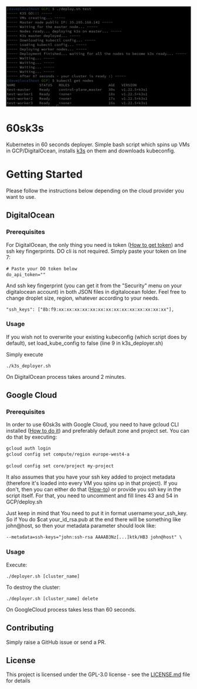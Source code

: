 ![Deployment](kloud3s.jpg)

# 60sk3s

Kubernetes in 60 seconds deployer. Simple bash script which spins up VMs in GCP/DigitalOcean, installs [k3s](https://k3s.io/) on them and downloads kubeconfig.


# Getting Started

Please follow the instructions below depending on the cloud provider you want to use.

## DigitalOcean
### Prerequisites

For DigitalOcean, the only thing you need is token ([How to get token](https://www.digitalocean.com/docs/api/create-personal-access-token/)) and ssh key fingerprints. DO cli is not required. Simply paste your token on line 7:

```
# Paste your DO token below
do_api_token=""
```
And ssh key fingerprint (you can get it from the "Security" menu on your digitalocean account) in both JSON files in digitalocean folder. Feel free to change droplet size, region, whatever according to your needs.

```
"ssh_keys": ["8b:f9:xx:xx:xx:xx:xx:xx:xx:xx:xx:xx:xx:xx:xx:xx"],
```

### Usage

If you wish not to overwrite your existing kubeconfig (which script does by default), set load_kube_config to false (line 9 in k3s_deployer.sh)

Simply execute

```
./k3s_deployer.sh
```

On DigitalOcean process takes around 2 minutes.

## Google Cloud
### Prerequisites

In order to use 60sk3s with Google Cloud, you need to have gcloud CLI installed ([How to do it](https://cloud.google.com/sdk/docs/quickstarts)) and preferably default zone and project set. You can do that by executing:

```
gcloud auth login
gcloud config set compute/region europe-west4-a

gcloud config set core/project my-project
```
It also assumes that you have your ssh key added to project metadata (therefore it's loaded into every VM you spins up in that project). If you don't, then you can either do that ([How-to](https://cloud.google.com/compute/docs/instances/adding-removing-ssh-keys)) or provide you ssh key in the script itself. For that, you need to uncomment and fill lines 43 and 54 in GCP/deploy.sh

Just keep in mind that You need to put it in format username:your_ssh_key. So if You do $cat your_id_rsa.pub at the end there will be something like john@host, so then your metadata parameter should look like:

```
--metadata=ssh-keys="john:ssh-rsa AAAAB3Nz[...]ktk/HB3 john@host" \
```

### Usage

Execute:

```
./deployer.sh [cluster_name]
```

To destroy the cluster:

```
./deployer.sh [cluster_name] delete
```


On GoogleCloud process takes less than 60 seconds.


## Contributing

Simply raise a GitHub issue or send a PR.

## License

This project is licensed under the GPL-3.0 license - see the [LICENSE.md](LICENSE.md) file for details

